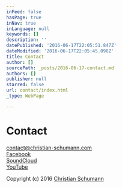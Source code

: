 ```yaml
---
inFeed: false
hasPage: true
inNav: true
inLanguage: null
keywords: []
description: ''
datePublished: '2016-06-17T22:05:51.847Z'
dateModified: '2016-06-17T22:05:45.098Z'
title: Contact
author: []
sourcePath: _posts/2016-06-17-contact.md
authors: []
publisher: null
starred: false
url: contact/index.html
_type: WebPage

---
```

# Contact

contact@christian-schumann.com  
[Facebook][0]  
[SoundCloud][1]  
[YouTube][2]

Copyright (c) 2016 [Christian Schumann][3]

[][2]

[0]: https://www.facebook.com/ChristianSchumannOfficial/
[1]: https://soundcloud.com/christian-schumann-19
[2]: https://www.youtube.com/channel/UCj56p3tocTxOew_Gu_saDIQ
[3]: http://christian-schumann.com/